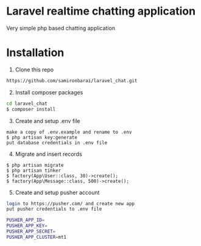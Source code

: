 # Laravel realtime chatting application

Very simple php based chatting application

# Installation
1. Clone this repo
```bash
https://github.com/samironbarai/laravel_chat.git
```

2. Install composer packages
```bash
cd laravel_chat
$ composer install
```

3. Create and setup .env file
```
make a copy of .env.example and rename to .env
$ php artisan key:generate
put database credentials in .env file
```

4. Migrate and insert records
```
$ php artisan migrate
$ php artisan tinker
$ factory(App\User::class, 30)->create();
$ factory(App\Message::class, 500)->create();
```

5. Create and setup pusher account
```bash
login to https://pusher.com/ and create new app
put pusher credentials to .env file

PUSHER_APP_ID=
PUSHER_APP_KEY=
PUSHER_APP_SECRET=
PUSHER_APP_CLUSTER=mt1

```
